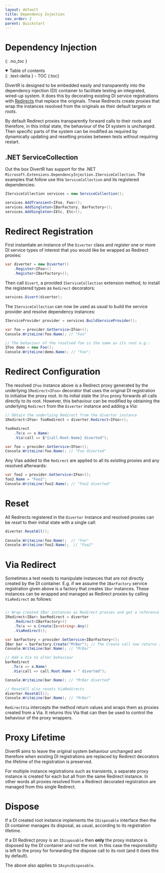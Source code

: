 ```yaml
---
layout: default
title: Dependency Injection
nav_order: 2
parent: Quickstart
---
```


# Dependency Injection

{: .no_toc }

<details open markdown="block">
  <summary>
    Table of contents
  </summary>
  {: .text-delta }
- TOC
{:toc}
</details>

DivertR is designed to be embedded easily and transparently into the dependency injection (DI) container to facilitate testing an integrated, wired-up system.
It does this by decorating existing DI service registrations with [Redirects](./Redirect.md) that replace the originals.
These Redirects create proxies that wrap the instances resolved from the originals as their default targets or *roots*.

By default Redirect proxies transparently forward calls to their roots and therefore, in this initial state, the behaviour of the DI system is unchanged.
Then specific parts of the system can be modified as required by dynamically updating and resetting proxies between tests without requiring restart.

## .NET ServiceCollection

Out the box DivertR has support for the .NET `Microsoft.Extensions.DependencyInjection.IServiceCollection`. The examples that follow use this `ServiceCollection` and its registered dependencies:

```csharp
IServiceCollection services = new ServiceCollection();

services.AddTransient<IFoo, Foo>();
services.AddSingleton<IBarFactory, BarFactory>();
services.AddSingleton<IEtc, Etc>();
```

# Redirect Registration

First instantiate an instance of the `Diverter` class and *register* one or more DI service types of interest that you would like be wrapped as Redirect proxies:

```csharp
var diverter = new Diverter()
    .Register<IFoo>()
    .Register<IBarFactory>();
```

Then call `Divert`, a provided `IServiceCollection` extension method, to install the registered types as `Redirect` decorators:

```csharp
services.Divert(diverter);
```

The `IServiceCollection` can now be used as usual to build the service provider and resolve dependency instances:

```csharp
IServiceProvider provider = services.BuildServiceProvider();

var foo = provider.GetService<IFoo>();
Console.WriteLine(foo.Name); // "Foo"

// The behaviour of the resolved foo is the same as its root e.g.:
IFoo demo = new Foo();
Console.WriteLine(demo.Name); // "Foo";
```

# Redirect Configuration

The resolved `IFoo` instance above is a Redirect proxy generated by the underlying `IRedirect<IFoo>` decorator that uses the original DI registration to initialise the proxy root.
In its initial state the `IFoo` proxy forwards all calls directly to its root. However, this behaviour can be modified by obtaining the underlying `Redirect`
from the `Diverter` instance and adding a *Via*:

```csharp
// Obtain the underlying Redirect from the diverter instance
IRedirect<IFoo> fooRedirect = diverter.Redirect<IFoo>(); 

fooRedirect
    .To(x => x.Name)
    .Via(call => $"{call.Root.Name} diverted");

var foo = provider.GetService<IFoo>();
Console.WriteLine(foo.Name); // "Foo diverted"
```

Any Vias added to the `Redirect` are applied to all its existing proxies and any resolved afterwards:

```csharp
var foo2 = provider.GetService<IFoo>();
foo2.Name = "Foo2";
Console.WriteLine(foo2.Name); // "Foo2 diverted"
```

# Reset

All Redirects registered in the `Diverter` instance and resolved proxies can be *reset* to their initial state with a single call:

```csharp
diverter.ResetAll();
  
Console.WriteLine(foo.Name);  // "Foo"
Console.WriteLine(foo2.Name);  // "Foo2"
```

# Via Redirect

Sometimes a test needs to manipulate instances that are not directly created by the DI container.
E.g. if we assume the `IBarFactory` service registration given above is a factory that creates `IBar` instances.
These instances can be wrapped and managed as Redirect proxies by calling `ViaRedirect` as follows:

```csharp

// Wrap created IBar instances as Redirect proxies and get a reference their Redirect
IRedirect<IBar> barRedirect = diverter
    .Redirect<IBarFactory>()
    .To(x => x.Create(Is<string>.Any))
    .ViaRedirect();

var barFactory = provider.GetService<IBarFactory>();
IBar bar = barFactory.Create("MrBar"); // The Create call now returns IBar proxies
Console.WriteLine(bar.Name); // "MrBar"

// Add a Via to alter behaviour
barRedirect
   .To(x => x.Name)
   .Via(call => call.Root.Name + " diverted");

Console.WriteLine(bar.Name); // "MrBar diverted"

// ResetAll also resets ViaRedirects
diverter.ResetAll();
Console.WriteLine(bar.Name); // "MrBar"
```

`RedirectVia` intercepts the method return values and wraps them as proxies created from a Via.
It returns this Via that can then be used to control the behaviour of the proxy wrappers.

# Proxy Lifetime

DivertR aims to leave the original system behaviour unchanged and therefore
when existing DI registrations are replaced by Redirect decorators the lifetime of the registration is preserved.

For multiple instance registrations such as transients, a separate proxy instance is created for each but all from the same Redirect instance.
In other words all proxies resolved from a Redirect decorated registration are managed from this single Redirect.

# Dispose

If a DI created root instance implements the `IDisposable` interface then the DI container manages its disposal, as usual, according to its registration lifetime.

If a DI Redirect proxy is an `IDisposable` then **only** the proxy instance is disposed by the DI container and not the root.
In this case the responsibilty is left to the proxy for forwarding the dispose call to its root (and it does this by default).

The above also applies to `IAsyncDisposable`.